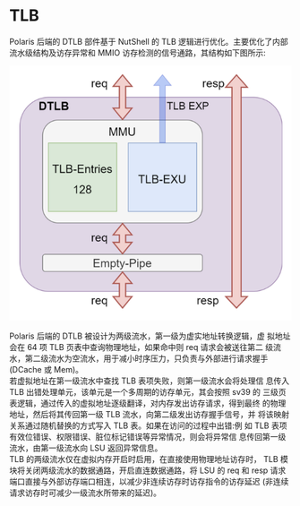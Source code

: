 # TLB

Polaris 后端的 DTLB 部件基于 NutShell 的 TLB 逻辑进行优化。主要优化了内部流水级结构及访存异常和 MMIO 访存检测的信号通路，其结构如下图所示: 

![image.png](https://github.com/CallWoa/OpenBPU2-doc/blob/master/image/TLB.png?raw=true)

Polaris 后端的 DTLB 被设计为两级流水，第一级为虚实地址转换逻辑，虚 拟地址会在 64 项 TLB 页表中查询物理地址，如果命中则 req 请求会被送往第二 级流水，第二级流水为空流水，用于减小时序压力，只负责与外部进行请求握手 (DCache 或 Mem)。 <br />若虚拟地址在第一级流水中查找 TLB 表项失败，则第一级流水会将处理信 息传入 TLB 出错处理单元，该单元是一个多周期的访存单元，其会按照 sv39 的 三级页表逻辑，通过传入的虚拟地址逐级翻译，对内存发出访存请求，得到最终 的物理地址，然后将其传回第一级 TLB 流水，向第二级发出访存握手信号，并 将该映射关系通过随机替换的方式写入 TLB 表。如果在访问的过程中出错:例 如 TLB 表项有效位错误、权限错误、脏位标记错误等异常情况，则会将异常信 息传回第一级流水，由第一级流水向 LSU 返回异常信息。<br />TLB 的两级流水仅在虚拟内存开启时启用，在直接使用物理地址访存时， TLB 模块将关闭两级流水的数据通路，开启直连数据通路，将 LSU 的 req 和 resp 请求端口直接与外部访存端口相连，以减少非连续访存时访存指令的访存延迟 (非连续请求访存时可减少一级流水所带来的延迟)。 
